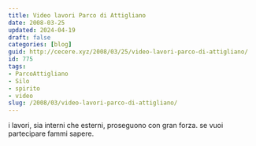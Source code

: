 ```yaml
---
title: Video lavori Parco di Attigliano
date: 2008-03-25
updated: 2024-04-19
draft: false
categories: [blog]
guid: http://cecere.xyz/2008/03/25/video-lavori-parco-di-attigliano/
id: 775
tags:
- ParcoAttigliano
- Silo
- spirito
- video
slug: /2008/03/video-lavori-parco-di-attigliano/
---
```


i lavori, sia interni che esterni, proseguono con gran forza. se vuoi partecipare fammi sapere.